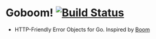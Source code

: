 # Goboom! [![Build Status](https://travis-ci.org/peek4y/goboom.svg?branch=master)](https://travis-ci.org/peek4y/goboom)
- HTTP-Friendly Error Objects for Go. Inspired by [Boom](https://github.com/hapijs/boom)
